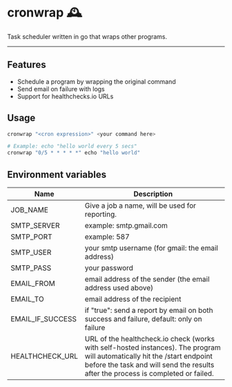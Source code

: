 # cronwrap 🕰️
Task scheduler written in go that wraps other programs.

---

## Features
- Schedule a program by wrapping the original command
- Send email on failure with logs
- Support for healthchecks.io URLs


## Usage

```bash
cronwrap "<cron expression>" <your command here>

# Example: echo "hello world every 5 secs"
cronwrap "0/5 * * * * *" echo "hello world"
```

## Environment variables

| Name             | Description                                                                                                                                                                                                    |
|------------------|----------------------------------------------------------------------------------------------------------------------------------------------------------------------------------------------------------------|
| JOB_NAME         | Give a job a name, will be used for reporting.                                                                                                                                                                 |
| SMTP_SERVER      | example: smtp.gmail.com                                                                                                                                                                                        |
| SMTP_PORT        | example: 587                                                                                                                                                                                                   |
| SMTP_USER        | your smtp username (for gmail: the email address)                                                                                                                                                              |
| SMTP_PASS        | your password                                                                                                                                                                                                  |
| EMAIL_FROM       | email address of the sender (the email address used above)                                                                                                                                                     |
| EMAIL_TO         | email address of the recipient                                                                                                                                                                                 |
| EMAIL_IF_SUCCESS | if "true": send a report by email on both success and failure, default: only on failure                                                                                                                        |
| HEALTHCHECK_URL  | URL of the healthcheck.io check (works with self-hosted instances). The program will automatically hit the /start endpoint before the task and will send the results after the process is completed or failed. |
